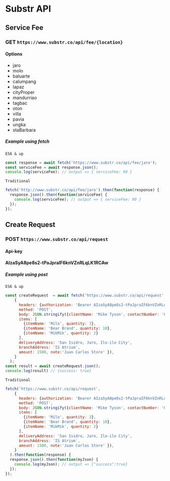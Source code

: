# Substr API

## Service Fee

### GET `https://www.substr.co/api/fee/{location}`

#### Options

- jaro
- molo
- baluarte
- calumpang
- lapaz
- cityProper
- mandurriao
- tagbac
- oton
- villa
- pavia
- ungka
- staBarbara

##### Example using fetch

`ES6 & up`

```javascript
const response = await fetch('https://www.substr.co/api/fee/jaro');
const serviceFee = await response.json();
console.log(serviceFee); // output => { serviceFee: 90 }
```

`Traditional`

```javascript
fetch('http://www.substr.co/api/fee/jaro').then(function(response) {
  response.json().then(function(serviceFee) {
    console.log(serviceFee); // output => { serviceFee: 90 }
  });
});
```

## Create Request

### POST `https://www.substr.co/api/request`

#### Api-key

#### AIzaSyA8pe8s2-tPaJpraIF6knVZnRLqLK1RCAw

##### Example using post

`ES6 & up`

```javascript
const createRequest  = await fetch('https://www.substr.co/api/request', 
    {
      headers: {authorization: 'Bearer AIzaSyA8pe8s2-tPaJpraIF6knVZnRLqLK1RCAw' },
      method: 'POST',
      body: JSON.stringify({clientName: 'Mike Tyson', contactNumber: '09997796417', 
      items: [ 
        {itemName: 'Milo', quantity: 3}, 
        {itemName: 'Bear Brand', quantity: 10}, 
        {itemName: 'MikMik', quantity: 2} 
      ],
      deliveryAddress: 'San Isidro, Jaro, Ilo-ilo City', 
      branchAddress: 'IS Atrium', 
      amount: 1500, note:'Juan Carlos Store' }),
    }
  );
const result = await createRequest.json();
console.log(result) // {success: true}
```

`Traditional`

```javascript
fetch('https://www.substr.co/api/request', 
    {
      headers: {authorization: 'Bearer AIzaSyA8pe8s2-tPaJpraIF6knVZnRLqLK1RCAw' },
      method: 'POST',
      body: JSON.stringify({clientName: 'Mike Tyson', contactNumber: '09997796417', 
      items: [ 
        {itemName: 'Milo', quantity: 3}, 
        {itemName: 'Bear Brand', quantity: 10}, 
        {itemName: 'MikMik', quantity: 2} 
      ],
      deliveryAddress: 'San Isidro, Jaro, Ilo-ilo City', 
      branchAddress: 'IS Atrium', 
      amount: 1500, note:'Juan Carlos Store' }),
    }
  ).then(function(response) {
  response.json().then(function(myJson) {
    console.log(myJson); // output => {"success":true}
  });
});
```
